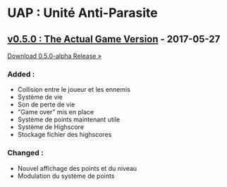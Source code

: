 # UAP : Unité Anti-Parasite

## [v0.5.0 : The Actual Game Version](https://github.com/Jyel/UniteAntiParasite/releases/tag/v0.4.0-alpha) - 2017-05-27
[Download 0.5.0-alpha Release &raquo;](https://github.com/Jyel/UniteAntiParasite/releases/download/v0.5.0-alpha/UAP.v0.5.0-alpha.RELEASE.zip)
### Added :
- Collision entre le joueur et les ennemis
- Système de vie
- Son de perte de vie
- "Game over" mis en place
- Système de points maintenant utile
- Système de Highscore
- Stockage fichier des highscores
### Changed :
- Nouvel affichage des points et du niveau
- Modulation du système de points
